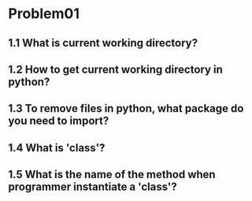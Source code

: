Problem01
==========

## 1.1 What is current working directory?



## 1.2 How to get current working directory in python?



## 1.3 To remove files in python, what package do you need to import?



## 1.4 What is 'class'?



## 1.5 What is the name of the method when programmer instantiate a 'class'?



